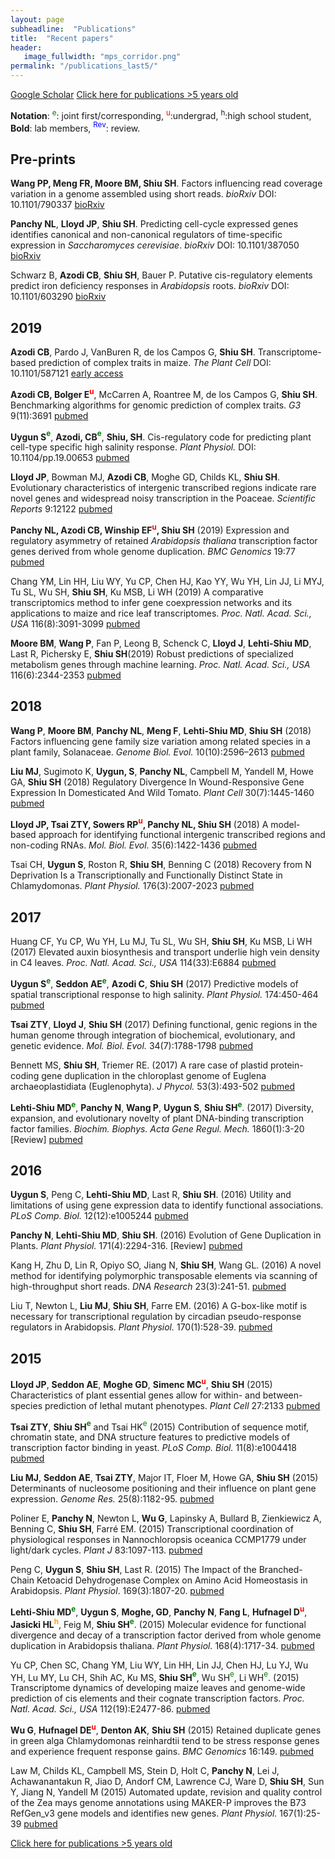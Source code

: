 ```yaml
---
layout: page
subheadline:  "Publications"
title:  "Recent papers"
header:
   image_fullwidth: "mps_corridor.png"
permalink: "/publications_last5/"
---
```


[Google Scholar](https://scholar.google.com/citations?user=q8qVi6sAAAAJ&hl=en)
[Click here for publications >5 years old](https://shiulab.github.io/publications_older/)

__Notation__: <font color="green"><sup>e</sup></font>: joint first/corresponding, <font color="red"><sup>u</sup></font>:undergrad, <sup>h</sup>:high school student, __Bold__: lab members, <font color="blue"><sup>Rev</sup></font>: review.

## Pre-prints

**Wang PP, Meng FR, Moore BM, Shiu SH**. Factors influencing read coverage variation in a genome assembled using short reads. *bioRxiv* DOI: 10.1101/790337
[bioRxiv](https://www.biorxiv.org/content/biorxiv/early/2019/10/02/790337.full.pdf)

**Panchy NL**, **Lloyd JP**, **Shiu SH**. Predicting cell-cycle expressed genes identifies canonical and non-canonical regulators of time-specific expression in *Saccharomyces cerevisiae*. *bioRxiv* DOI: 10.1101/387050 [bioRxiv](https://doi.org/10.1101/387050)

Schwarz B, **Azodi CB**, **Shiu SH**, Bauer P. Putative cis-regulatory elements predict iron deficiency responses in *Arabidopsis* roots. *bioRxiv* DOI: 10.1101/603290 [bioRxiv](https://www.biorxiv.org/content/10.1101/603290v2)

## 2019

**Azodi CB**, Pardo J, VanBuren R, de los Campos G, **Shiu SH**. Transcriptome-based prediction of complex traits in maize. *The Plant Cell* DOI: 10.1101/587121 [early access](http://www.plantcell.org/content/early/2019/10/22/tpc.19.00332/tab-figures-data)

**Azodi CB, Bolger E<font color="red"><sup>u</sup></font>**, McCarren A, Roantree M, de los Campos G, **Shiu SH**. Benchmarking algorithms for genomic prediction of complex traits. *G3* 9(11):3691 [pubmed](https://www.ncbi.nlm.nih.gov/pubmed/31533955)

**Uygun S<font color="green"><sup>e</sup></font>**, **Azodi, CB<font color="green"><sup>e</sup></font>**, **Shiu, SH**. Cis-regulatory code for predicting plant cell-type specific high salinity response. *Plant Physiol.* DOI: 10.1104/pp.19.00653 [pubmed](https://www.ncbi.nlm.nih.gov/pubmed/31551359)

**Lloyd JP**, Bowman MJ, **Azodi CB**, Moghe GD, Childs KL, **Shiu SH**. Evolutionary characteristics of intergenic transcribed regions indicate rare novel genes and widespread noisy transcription in the Poaceae. *Scientific Reports* 9:12122 [pubmed](https://www.ncbi.nlm.nih.gov/pubmed/31431676)

**Panchy NL, Azodi CB, Winship EF<font color="red"><sup>u</sup></font>, Shiu SH** (2019) Expression and regulatory asymmetry of retained *Arabidopsis thaliana* transcription factor genes derived from whole genome duplication. *BMC Genomics* 19:77 [pubmed](https://www.ncbi.nlm.nih.gov/pubmed/30866803)

Chang YM, Lin HH, Liu WY, Yu CP, Chen HJ, Kao YY, Wu YH, Lin JJ, Li MYJ, Tu SL, Wu SH, **Shiu SH**, Ku MSB, Li WH (2019) A comparative transcriptomics method to infer gene coexpression networks and its applications to maize and rice leaf transcriptomes. *Proc. Natl. Acad. Sci., USA* 116(8):3091-3099 [pubmed](https://www.ncbi.nlm.nih.gov/pubmed/30718437)

**Moore BM**, **Wang P**, Fan P, Leong B, Schenck C, **Lloyd J**, **Lehti-Shiu MD**, Last R, Pichersky E, **Shiu SH**(2019) Robust predictions of specialized metabolism genes through machine learning. *Proc. Natl. Acad. Sci., USA* 116(6):2344-2353 [pubmed](https://www.ncbi.nlm.nih.gov/pubmed/30674669)

## 2018

**Wang P**, **Moore BM**, **Panchy NL**, **Meng F**, **Lehti-Shiu MD**, **Shiu SH** (2018) Factors influencing gene family size variation among related species in a plant family, Solanaceae. *Genome Biol. Evol.* 10(10):2596–2613 [pubmed](https://www.ncbi.nlm.nih.gov/pubmed/29743197)

**Liu MJ**, Sugimoto K, **Uygun, S**, **Panchy NL**, Campbell M, Yandell M, Howe GA, **Shiu SH** (2018) Regulatory Divergence In Wound-Responsive Gene Expression In Domesticated And Wild Tomato. *Plant Cell* 30(7):1445-1460 [pubmed](https://www.ncbi.nlm.nih.gov/pubmed/29743197)

**Lloyd JP, Tsai ZTY, Sowers RP<font color="red"><sup>u</sup></font>, Panchy NL, Shiu SH** (2018) A model-based approach for identifying functional intergenic transcribed regions and non-coding RNAs. *Mol. Biol. Evol.* 35(6):1422-1436 [pubmed](https://www.ncbi.nlm.nih.gov/pubmed/29554332)

Tsai CH, **Uygun S**, Roston R, **Shiu SH**, Benning C (2018) Recovery from N Deprivation Is a Transcriptionally and Functionally Distinct State in Chlamydomonas. *Plant Physiol.* 176(3):2007-2023 [pubmed](https://www.ncbi.nlm.nih.gov/pubmed/29288234) 

## 2017

Huang CF, Yu CP, Wu YH, Lu MJ, Tu SL, Wu SH, **Shiu SH**, Ku MSB, Li WH (2017) Elevated auxin biosynthesis and transport underlie high vein density in C4 leaves. *Proc. Natl. Acad. Sci., USA* 114(33):E6884 [pubmed](https://www.ncbi.nlm.nih.gov/pubmed/28761000)

**Uygun S<font color="green"><sup>e</sup></font>**, **Seddon AE<font color="green"><sup>e</sup></font>**, **Azodi C**, **Shiu SH** (2017) Predictive models of spatial transcriptional response to high salinity. *Plant Physiol.* 174:450-464 [pubmed](https://www.ncbi.nlm.nih.gov/pubmed/28373393) 

**Tsai ZTY**, **Lloyd J**, **Shiu SH** (2017) Defining functional, genic regions in the human genome through integration of biochemical, evolutionary, and genetic evidence. *Mol. Biol. Evol.* 34(7):1788-1798 [pubmed](https://www.ncbi.nlm.nih.gov/pubmed/28398576)

Bennett MS, **Shiu SH**, Triemer RE. (2017) A rare case of plastid protein-coding gene duplication in the chloroplast genome of Euglena archaeoplastidiata (Euglenophyta). *J Phycol.* 53(3):493-502 [pubmed](https://www.ncbi.nlm.nih.gov/pubmed/28295310)

**Lehti-Shiu MD<font color="green"><sup>e</sup></font>**, **Panchy N**, **Wang P**, **Uygun S**, **Shiu SH<font color="green"><sup>e</sup></font>**. (2017) Diversity, expansion, and evolutionary novelty of plant DNA-binding transcription factor families. *Biochim. Biophys. Acta Gene Regul. Mech.* 1860(1):3-20 [Review] [pubmed](http://www.ncbi.nlm.nih.gov/pubmed/27522016)

## 2016

**Uygun S**, Peng C, **Lehti-Shiu MD**, Last R, **Shiu SH**. (2016) Utility and limitations of using gene expression data to identify functional associations. *PLoS Comp. Biol.* 12(12):e1005244 [pubmed](https://www.ncbi.nlm.nih.gov/pubmed/27935950)

**Panchy N**, **Lehti-Shiu MD**, **Shiu SH**. (2016) Evolution of Gene Duplication in Plants. *Plant Physiol.* 171(4):2294-316. [Review] [pubmed](http://www.ncbi.nlm.nih.gov/pubmed/27288366)

Kang H, Zhu D, Lin R, Opiyo SO, Jiang N, **Shiu SH**, Wang GL. (2016) A novel method for identifying polymorphic transposable elements via scanning of high-throughput short reads. *DNA Research* 23(3):241-51. [pubmed](http://www.ncbi.nlm.nih.gov/pubmed/27098848)

Liu T, Newton L, **Liu MJ**, **Shiu SH**, Farre EM. (2016) A G-box-like motif is necessary for transcriptional regulation by circadian pseudo-response regulators in Arabidopsis. *Plant Physiol.* 170(1):528-39. [pubmed](http://www.ncbi.nlm.nih.gov/pubmed/26586835)

## 2015

**Lloyd JP**, **Seddon AE**, **Moghe GD**, **Simenc MC<font color="red"><sup>u</sup></font>**, **Shiu SH** (2015) Characteristics of plant essential genes allow for within- and between-species prediction of lethal mutant phenotypes. *Plant Cell* 27:2133 [pubmed](http://www.ncbi.nlm.nih.gov/pubmed/26286535)

**Tsai ZTY**, **Shiu SH<font color="green"><sup>e</sup></font>** and Tsai HK<font color="green"><sup>e</sup></font> (2015) Contribution of sequence motif, chromatin state, and DNA structure features to predictive models of transcription factor binding in yeast. *PLoS Comp. Biol.* 11(8):e1004418 [pubmed](http://www.ncbi.nlm.nih.gov/pubmed/26291518)

**Liu MJ**, **Seddon AE**, **Tsai ZTY**, Major IT, Floer M, Howe GA, **Shiu SH** (2015) Determinants of nucleosome positioning and their influence on plant gene expression. *Genome Res.* 25(8):1182-95. [pubmed](https://www.ncbi.nlm.nih.gov/pubmed/26063739)

Poliner E, **Panchy N**, Newton L, **Wu G**, Lapinsky A, Bullard B, Zienkiewicz A, Benning C, **Shiu SH**, Farré EM. (2015) Transcriptional coordination of physiological responses in Nannochloropsis oceanica CCMP1779 under light/dark cycles. *Plant J* 83:1097-113. [pubmed](http://www.ncbi.nlm.nih.gov/pubmed/26216534)

Peng C, **Uygun S**, **Shiu SH**, Last R. (2015) The Impact of the Branched-Chain Ketoacid Dehydrogenase Complex on Amino Acid Homeostasis in Arabidopsis. *Plant Physiol*. 169(3):1807-20. [pubmed](http://www.ncbi.nlm.nih.gov/pubmed/25986129)

**Lehti-Shiu MD<font color="green"><sup>e</sup></font>**, **Uygun S**, **Moghe, GD**, **Panchy N**, **Fang L**, **Hufnagel D<font color="red"><sup>u</sup></font>**, **Jasicki HL<font color="orange"><sup>h</sup></font>**, Feig M, **Shiu SH<font color="green"><sup>e</sup></font>**. (2015) Molecular evidence for functional divergence and decay of a transcription factor derived from whole genome duplication in Arabidopsis thaliana. *Plant Physiol.* 168(4):1717-34. [pubmed](http://www.ncbi.nlm.nih.gov/pubmed/26103993)

Yu CP, Chen SC, Chang YM, Liu WY, Lin HH, Lin JJ, Chen HJ, Lu YJ, Wu YH, Lu MY, Lu CH, Shih AC, Ku MS, **Shiu SH<font color="green"><sup>e</sup></font>**, Wu SH<font color="green"><sup>e</sup></font>, Li WH<font color="green"><sup>e</sup></font>. (2015) Transcriptome dynamics of developing maize leaves and genome-wide prediction of cis elements and their cognate transcription factors. *Proc. Natl. Acad. Sci., USA* 112(19):E2477-86. [pubmed](http://www.ncbi.nlm.nih.gov/pubmed/25918418)

**Wu G**, **Hufnagel DE<font color="red"><sup>u</sup></font>**, **Denton AK**, **Shiu SH** (2015) Retained duplicate genes in green alga Chlamydomonas reinhardtii tend to be stress response genes and experience frequent response gains. *BMC Genomics* 16:149. [pubmed](http://www.ncbi.nlm.nih.gov/pubmed/25880851)

Law M, Childs KL, Campbell MS, Stein D, Holt C, **Panchy N**, Lei J, Achawanantakun R, Jiao D, Andorf CM, Lawrence CJ, Ware D, **Shiu SH**, Sun Y, Jiang N, Yandell M (2015) Automated update, revision and quality control of the Zea mays genome annotations using MAKER-P improves the B73 RefGen_v3 gene models and identifies new genes. *Plant Physiol.* 167(1):25-39 [pubmed](http://www.ncbi.nlm.nih.gov/pubmed/25384563)

[Click here for publications >5 years old](https://shiulab.github.io/publications_older/)




